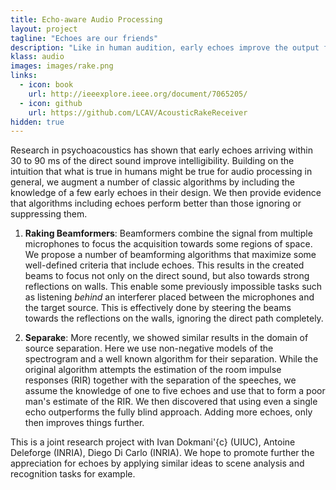 ```yaml
---
title: Echo-aware Audio Processing
layout: project
tagline: "Echoes are our friends"
description: "Like in human audition, early echoes improve the output from audio processing algorithms."
klass: audio
images: images/rake.png
links:
  - icon: book
    url: http://ieeexplore.ieee.org/document/7065205/
  - icon: github
    url: https://github.com/LCAV/AcousticRakeReceiver
hidden: true
---
```


Research in psychoacoustics has shown that early echoes arriving within 30 to
90 ms of the direct sound improve intelligibility. Building on the intuition
that what is true in humans might be true for audio processing in general, we
augment a number of classic algorithms by including the knowledge of a few
early echoes in their design. We then provide evidence that algorithms
including echoes perform better than those ignoring or suppressing them.

1. **Raking Beamformers**: Beamformers combine the signal from multiple
   microphones to focus the acquisition towards some regions of space. We
   propose a number of beamforming algorithms that maximize some well-defined
   criteria that include echoes. This results in the created beams to focus not
   only on the direct sound, but also towards strong reflections on walls.
   This enable some previously impossible tasks such as listening _behind_ an
   interferer placed between the microphones and the target source. This is
   effectively done by steering the beams towards the reflections on the walls,
   ignoring the direct path completely.

2. **Separake**: More recently, we showed similar results in the domain of
   source separation.  Here we use non-negative models of the spectrogram and a
   well known algorithm for their separation. While the original algorithm
   attempts the estimation of the room impulse responses (RIR) together with
   the separation of the speeches, we assume the knowledge of one to five
   echoes and use that to form a poor man's estimate of the RIR. We then
   discovered that using even a single  echo outperforms the fully blind
   approach. Adding more echoes, only then improves things further.

This is a joint research project with Ivan Dokmani\'{c} (UIUC), Antoine
Deleforge (INRIA), Diego Di Carlo (INRIA).  We hope to promote further the
appreciation for echoes by applying similar ideas to scene analysis and
recognition tasks for example.
